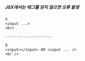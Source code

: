 ##### JSX에서는 태그를 닫지 않으면 오류 발생

```
X
<input ...>
<br>

---------------------

O
<input></input> OR <input ... />
<br />
```


